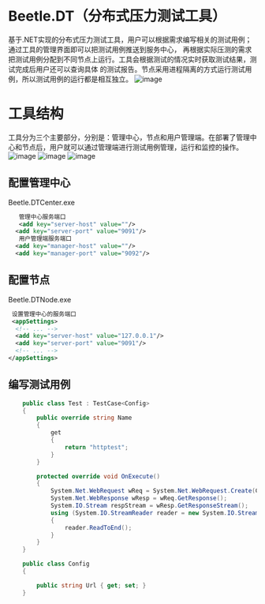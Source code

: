 # Beetle.DT（分布式压力测试工具）
  基于.NET实现的分布式压力测试工具，用户可以根据需求编写相关的测试用例；通过工具的管理界面即可以把测试用例推送到服务中心，
  再根据实际压测的需求把测试用例分配到不同节点上运行。工具会根据测试的情况实时获取测试结果，测试完成后用户还可以查询具体
  的测试报告。节点采用进程隔离的方式运行测试用例，所以测试用例的运行都是相互独立。
  ![image](https://github.com/IKende/Beetle.DT/blob/master/IMG_5106.PNG)
  
# 工具结构
  工具分为三个主要部分，分别是：管理中心，节点和用户管理端。在部署了管理中心和节点后，用户就可以通过管理端进行测试用例管理，运行和监控的操作。
  ![image](https://github.com/IKende/Beetle.DT/blob/master/beetledt1.png)
  ![image](https://github.com/IKende/Beetle.DT/blob/master/beetledt2.png)
  ![image](https://github.com/IKende/Beetle.DT/blob/master/beetledt3.png)
## 配置管理中心
  Beetle.DTCenter.exe
  ``` xml
    管理中心服务端口
    <add key="server-host" value=""/>
    <add key="server-port" value="9091"/>
    用户管理端服务端口
   <add key="manager-host" value=""/>
    <add key="manager-port" value="9092"/>
  ```
## 配置节点
  Beetle.DTNode.exe
  ``` xml
  设置管理中心的服务端口
  <appSettings>
    <!-- ... -->
    <add key="server-host" value="127.0.0.1"/>
    <add key="server-port" value="9091"/>
    <!-- ... -->
  </appSettings>
  ```
## 编写测试用例
``` c#
	public class Test : TestCase<Config>
	{
		public override string Name
		{
			get
			{
				return "httptest";
			}
		}

		protected override void OnExecute()
		{
			System.Net.WebRequest wReq = System.Net.WebRequest.Create(Config.Url);
			System.Net.WebResponse wResp = wReq.GetResponse();
			System.IO.Stream respStream = wResp.GetResponseStream();
			using (System.IO.StreamReader reader = new System.IO.StreamReader(respStream, Encoding.UTF8))
			{
				reader.ReadToEnd();
			}
		}
	}

	public class Config
	{

		public string Url { get; set; }
	}
```

